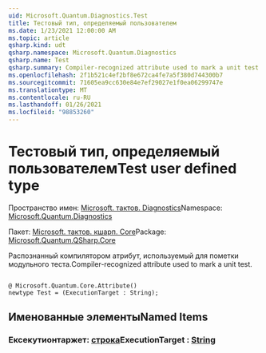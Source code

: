 ```yaml
---
uid: Microsoft.Quantum.Diagnostics.Test
title: Тестовый тип, определяемый пользователем
ms.date: 1/23/2021 12:00:00 AM
ms.topic: article
qsharp.kind: udt
qsharp.namespace: Microsoft.Quantum.Diagnostics
qsharp.name: Test
qsharp.summary: Compiler-recognized attribute used to mark a unit test.
ms.openlocfilehash: 2f1b521c4ef2bf8e672ca4fe7a5f380d744300b7
ms.sourcegitcommit: 71605ea9cc630e84e7ef29027e1f0ea06299747e
ms.translationtype: MT
ms.contentlocale: ru-RU
ms.lasthandoff: 01/26/2021
ms.locfileid: "98853260"
---
```

# <a name="test-user-defined-type"></a><span data-ttu-id="15de4-102">Тестовый тип, определяемый пользователем</span><span class="sxs-lookup"><span data-stu-id="15de4-102">Test user defined type</span></span>

<span data-ttu-id="15de4-103">Пространство имен: [Microsoft. тактов. Diagnostics](xref:Microsoft.Quantum.Diagnostics)</span><span class="sxs-lookup"><span data-stu-id="15de4-103">Namespace: [Microsoft.Quantum.Diagnostics](xref:Microsoft.Quantum.Diagnostics)</span></span>

<span data-ttu-id="15de4-104">Пакет: [Microsoft. тактов. кшарп. Core](https://nuget.org/packages/Microsoft.Quantum.QSharp.Core)</span><span class="sxs-lookup"><span data-stu-id="15de4-104">Package: [Microsoft.Quantum.QSharp.Core](https://nuget.org/packages/Microsoft.Quantum.QSharp.Core)</span></span>


<span data-ttu-id="15de4-105">Распознанный компилятором атрибут, используемый для пометки модульного теста.</span><span class="sxs-lookup"><span data-stu-id="15de4-105">Compiler-recognized attribute used to mark a unit test.</span></span>

```qsharp

@ Microsoft.Quantum.Core.Attribute()
newtype Test = (ExecutionTarget : String);
```



## <a name="named-items"></a><span data-ttu-id="15de4-106">Именованные элементы</span><span class="sxs-lookup"><span data-stu-id="15de4-106">Named Items</span></span>

### <a name="executiontarget--string"></a><span data-ttu-id="15de4-107">Ексекутионтаржет: [строка](xref:microsoft.quantum.lang-ref.string)</span><span class="sxs-lookup"><span data-stu-id="15de4-107">ExecutionTarget : [String](xref:microsoft.quantum.lang-ref.string)</span></span>

